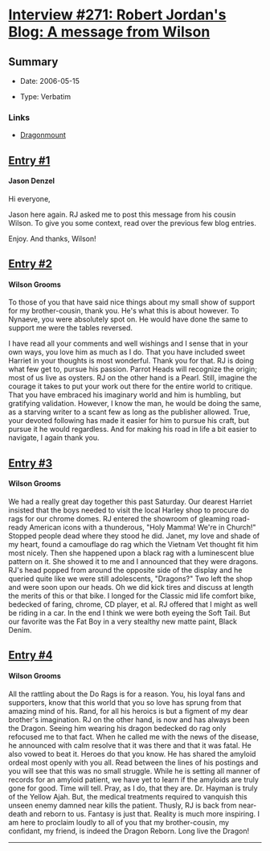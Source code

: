 # [Interview #271: Robert Jordan's Blog: A message from Wilson](https://www.theoryland.com/intvmain.php?i=271)

## Summary

- Date: 2006-05-15

- Type: Verbatim

### Links

- [Dragonmount](http://www.dragonmount.com/forums/blog/4/entry-346-a-message-from-wilson/)


## [Entry #1](https://www.theoryland.com/intvmain.php?i=271#1)

#### Jason Denzel

Hi everyone,

Jason here again. RJ asked me to post this message from his cousin Wilson. To give you some context, read over the previous few blog entries.

Enjoy. And thanks, Wilson!

## [Entry #2](https://www.theoryland.com/intvmain.php?i=271#2)

#### Wilson Grooms

To those of you that have said nice things about my small show of support for my brother-cousin, thank you. He's what this is about however. To Nynaeve, you were absolutely spot on. He would have done the same to support me were the tables reversed.

I have read all your comments and well wishings and I sense that in your own ways, you love him as much as I do. That you have included sweet Harriet in your thoughts is most wonderful. Thank you for that. RJ is doing what few get to, pursue his passion. Parrot Heads will recognize the origin; most of us live as oysters. RJ on the other hand is a Pearl. Still, imagine the courage it takes to put your work out there for the entire world to critique. That you have embraced his imaginary world and him is humbling, but gratifying validation. However, I know the man, he would be doing the same, as a starving writer to a scant few as long as the publisher allowed. True, your devoted following has made it easier for him to pursue his craft, but pursue it he would regardless. And for making his road in life a bit easier to navigate, I again thank you.

## [Entry #3](https://www.theoryland.com/intvmain.php?i=271#3)

#### Wilson Grooms

We had a really great day together this past Saturday. Our dearest Harriet insisted that the boys needed to visit the local Harley shop to procure do rags for our chrome domes. RJ entered the showroom of gleaming road-ready American icons with a thunderous, "Holy Mamma! We're in Church!" Stopped people dead where they stood he did. Janet, my love and shade of my heart, found a camouflage do rag which the Vietnam Vet thought fit him most nicely. Then she happened upon a black rag with a luminescent blue pattern on it. She showed it to me and I announced that they were dragons. RJ's head popped from around the opposite side of the display and he queried quite like we were still adolescents, "Dragons?" Two left the shop and were soon upon our heads. Oh we did kick tires and discuss at length the merits of this or that bike. I longed for the Classic mid life comfort bike, bedecked of faring, chrome, CD player, et al. RJ offered that I might as well be riding in a car. In the end I think we were both eyeing the Soft Tail. But our favorite was the Fat Boy in a very stealthy new matte paint, Black Denim.

## [Entry #4](https://www.theoryland.com/intvmain.php?i=271#4)

#### Wilson Grooms

All the rattling about the Do Rags is for a reason. You, his loyal fans and supporters, know that this world that you so love has sprung from that amazing mind of his. Rand, for all his heroics is but a figment of my dear brother's imagination. RJ on the other hand, is now and has always been the Dragon. Seeing him wearing his dragon bedecked do rag only refocused me to that fact. When he called me with the news of the disease, he announced with calm resolve that it was there and that it was fatal. He also vowed to beat it. Heroes do that you know. He has shared the amyloid ordeal most openly with you all. Read between the lines of his postings and you will see that this was no small struggle. While he is setting all manner of records for an amyloid patient, we have yet to learn if the amyloids are truly gone for good. Time will tell. Pray, as I do, that they are. Dr. Hayman is truly of the Yellow Ajah. But, the medical treatments required to vanquish this unseen enemy damned near kills the patient. Thusly, RJ is back from near-death and reborn to us. Fantasy is just that. Reality is much more inspiring. I am here to proclaim loudly to all of you that my brother-cousin, my confidant, my friend, is indeed the Dragon Reborn. Long live the Dragon!


---

